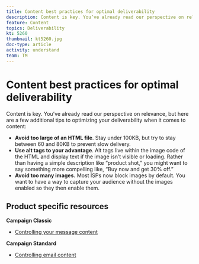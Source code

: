 ```yaml
---
title: Content best practices for optimal deliverability
description: Content is key. You’ve already read our perspective on relevance, but here are a few additional tips to optimizing your deliverability when it comes to content.
feature: Content
topics: Deliverability
kt: 5260
thumbnail: kt5260.jpg
doc-type: article
activity: understand
team: TM
---
```


# Content best practices for optimal deliverability

Content is key. You’ve already read our perspective on relevance, but here are a few additional tips to optimizing your deliverability when it comes to content:

* **Avoid too large of an HTML file**. Stay under 100KB, but try to stay between 60 and 80KB to prevent slow delivery.
* **Use alt tags to your advantage**. Alt tags live within the image code of the HTML and display text if the image isn’t visible or loading. Rather than having a simple description like “product shot,” you might want to say something more compelling like, “Buy now and get 30% off.”
* **Avoid too many images.** Most ISPs now block images by default. You want to have a way to capture your audience without the images enabled so they then enable them.

## Product specific resources

**Campaign Classic**

* [Controlling your message content](https://experienceleague.adobe.com/docs/campaign-classic/using/sending-messages/deliverability-management/control-message-content.html)

**Campaign Standard**

* [Controlling email content](https://experienceleague.adobe.com/docs/campaign-standard/using/testing-and-sending/managing-deliverability/control-email-content.html#testing-and-sending)
